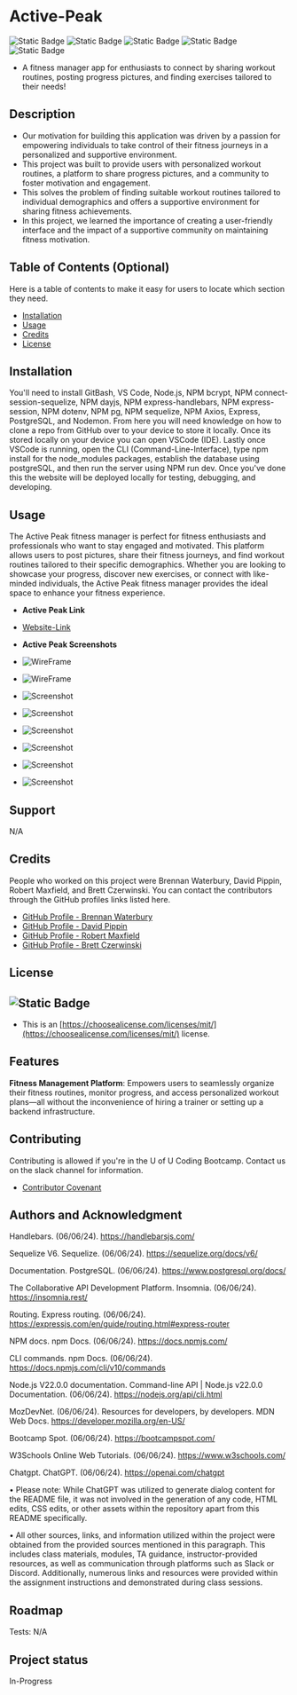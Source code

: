 # Active-Peak
![Static Badge](https://img.shields.io/badge/JavaScript-(50%25)-yellow)
![Static Badge](https://img.shields.io/badge/Handlebars-(25%25)-orange)
![Static Badge](https://img.shields.io/badge/CSS-(10%25)-blue)
![Static Badge](https://img.shields.io/badge/SQL-(10%25)-lightblue)
![Static Badge](https://img.shields.io/badge/JSON-(5%25)-purple)

- A fitness manager app for enthusiasts to connect by sharing workout routines, posting progress pictures, and finding exercises tailored to their needs!

## Description

- Our motivation for building this application was driven by a passion for empowering individuals to take control of their fitness journeys in a personalized and supportive environment.
- This project was built to provide users with personalized workout routines, a platform to share progress pictures, and a community to foster motivation and engagement.
- This solves the problem of finding suitable workout routines tailored to individual demographics and offers a supportive environment for sharing fitness achievements.
- In this project, we learned the importance of creating a user-friendly interface and the impact of a supportive community on maintaining fitness motivation.

## Table of Contents (Optional)

Here is a table of contents to make it easy for users to locate which section they need.

- [Installation](#installation)
- [Usage](#usage)
- [Credits](#credits)
- [License](#license)

## Installation

You'll need to install GitBash, VS Code, Node.js, NPM bcrypt, NPM connect-session-sequelize, NPM dayjs, NPM express-handlebars, NPM express-session, NPM dotenv, NPM pg, NPM sequelize, NPM Axios, Express, PostgreSQL, and Nodemon. From here you will need knowledge on how to clone a repo from GitHub over to your device to store it locally. Once its stored locally on your device you can open VSCode (IDE). Lastly once VSCode is running, open the CLI (Command-Line-Interface), type npm install for the node_modules packages, establish the database using postgreSQL, and then run the server using NPM run dev. Once you've done this the website will be deployed locally for testing, debugging, and developing.

## Usage

The Active Peak fitness manager is perfect for fitness enthusiasts and professionals who want to stay engaged and motivated. This platform allows users to post pictures, share their fitness journeys, and find workout routines tailored to their specific demographics. Whether you are looking to showcase your progress, discover new exercises, or connect with like-minded individuals, the Active Peak fitness manager provides the ideal space to enhance your fitness experience.

- <strong>Active Peak Link</strong>

- [Website-Link](https://active-peak-airb.onrender.com/)

- <strong>Active Peak Screenshots</strong>

- ![WireFrame](./public/images/active-peak-wireframe&app-flowchart.jpg)
- ![WireFrame](./public/images/Workout-selector.jpg)
- ![Screenshot](/public/images/Login.png)
- ![Screenshot](/public/images/SignUp.png)
- ![Screenshot](/public/images/Profile.png)
- ![Screenshot](/public/images/RoutineModal.png)
- ![Screenshot](/public/images/RoutinesPage.png)
- ![Screenshot](/public/images/Axios.png)

## Support

N/A

## Credits

People who worked on this project were Brennan Waterbury, David Pippin, Robert Maxfield, and Brett Czerwinski. You can contact the contributors through the GitHub profiles links listed here.
- <a href="https://github.com/bwater47" alt="GitHub Link">GitHub Profile - Brennan Waterbury</a>
- <a href="https://github.com/dpippin09" alt="GitHub Link">GitHub Profile - David Pippin</a>
- <a href="https://github.com/grawrb" alt="GitHub Link">GitHub Profile - Robert Maxfield</a>
- <a href="https://github.com/Bcz25" alt="GitHub Link">GitHub Profile - Brett Czerwinski</a>

## License
![Static Badge](https://img.shields.io/badge/MIT-License-Blue)
- 
- This is an [https://choosealicense.com/licenses/mit/](https://choosealicense.com/licenses/mit/) license.

## Features

<strong>Fitness Management Platform</strong>: Empowers users to seamlessly organize their fitness routines, monitor progress, and access personalized workout plans—all without the inconvenience of hiring a trainer or setting up a backend infrastructure.

## Contributing

Contributing is allowed if you're in the U of U Coding Bootcamp. Contact us on the slack channel for information. 
- [Contributor Covenant](https://www.contributor-covenant.org/)

## Authors and Acknowledgment

Handlebars. (06/06/24). https://handlebarsjs.com/ 

Sequelize V6. Sequelize. (06/06/24). https://sequelize.org/docs/v6/ 

Documentation. PostgreSQL. (06/06/24). https://www.postgresql.org/docs/ 

The Collaborative API Development Platform. Insomnia. (06/06/24). https://insomnia.rest/ 

Routing. Express routing. (06/06/24). https://expressjs.com/en/guide/routing.html#express-router 

NPM docs. npm Docs. (06/06/24). https://docs.npmjs.com/ 

CLI commands. npm Docs. (06/06/24). https://docs.npmjs.com/cli/v10/commands

Node.js V22.0.0 documentation. Command-line API | Node.js v22.0.0 Documentation. (06/06/24). https://nodejs.org/api/cli.html

MozDevNet. (06/06/24). Resources for developers, by developers. MDN Web Docs. https://developer.mozilla.org/en-US/ 

Bootcamp Spot. (06/06/24). https://bootcampspot.com/

W3Schools Online Web Tutorials. (06/06/24). https://www.w3schools.com/

Chatgpt. ChatGPT. (06/06/24). https://openai.com/chatgpt

• Please note: While ChatGPT was utilized to generate dialog content for the README file, it was not involved in the generation of any code, HTML edits, CSS edits, or other assets within the repository apart from this README specifically.

• All other sources, links, and information utilized within the project were obtained from the provided sources mentioned in this paragraph. This includes class materials, modules, TA guidance, instructor-provided resources, as well as communication through platforms such as Slack or Discord. Additionally, numerous links and resources were provided within the assignment instructions and demonstrated during class sessions.

## Roadmap

Tests: N/A

## Project status

In-Progress